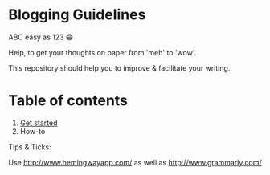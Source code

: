# Blogging Guidelines

ABC easy as 123 😁

Help, to get your thoughts on paper from 'meh' to 'wow'.

This repository should help you to improve & facilitate your writing.

# Table of contents

1. [Get started](../master/get-started)
2. How-to


Tips & Ticks:

Use http://www.hemingwayapp.com/ as well as http://www.grammarly.com/

